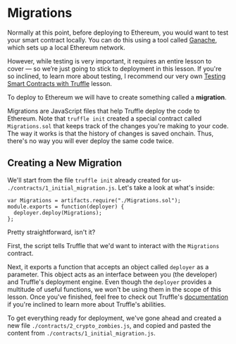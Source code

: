 # Migrations

Normally at this point, before deploying to Ethereum, you would want to test your smart contract locally. You can do this using a tool called [Ganache](https://truffleframework.com/ganache), which sets up a local Ethereum network.

However, while testing is very important, it requires an entire lesson to cover — so we’re just going to stick to deployment in this lesson. If you're so inclined, to learn more about testing, I recommend our very own [Testing Smart Contracts with Truffle](http://cryptozombies.io/en/lesson/10) lesson.

To deploy to Ethereum we will have to create something called a **migration**.

Migrations are JavaScript files that help Truffle deploy the code to Ethereum. Note that `truffle init` created a special contract called `Migrations.sol` that keeps track of the changes you're making to your code. The way it works is that the history of changes is saved onchain. Thus, there's no way you will ever deploy the same code twice.

## Creating a New Migration

We'll start from the file `truffle init` already created for us- `./contracts/1_initial_migration.js`. Let's take a look at what's inside:

```
var Migrations = artifacts.require("./Migrations.sol");
module.exports = function(deployer) {
  deployer.deploy(Migrations);
};
```

Pretty straightforward, isn't it?

First, the script tells Truffle that we'd want to interact with the `Migrations` contract.

Next, it exports a function that accepts an object called `deployer` as a parameter. This object acts as an interface between you (the developer) and Truffle's deployment engine. Even though the `deployer` provides a multitude of useful functions, we won't be using them in the scope of this lesson. Once you've finished, feel free to check out Truffle's [documentation](https://truffleframework.com/docs/truffle/getting-started/running-migrations) if you're inclined to learn more about Truffle's abilities.

To get everything ready for deployment, we've gone ahead and created a new file `./contracts/2_crypto_zombies.js`, and copied and pasted the content from `./contracts/1_initial_migration.js`.
